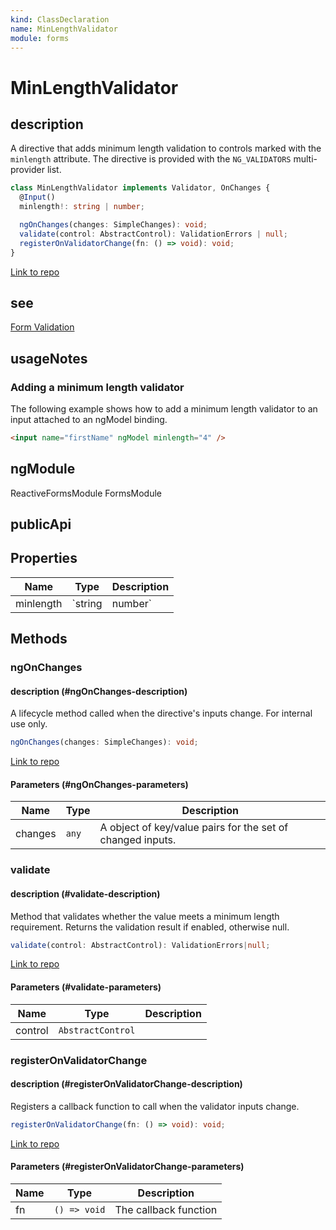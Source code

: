 ```yaml
---
kind: ClassDeclaration
name: MinLengthValidator
module: forms
---
```


# MinLengthValidator

## description

A directive that adds minimum length validation to controls marked with the
`minlength` attribute. The directive is provided with the `NG_VALIDATORS` multi-provider list.

```ts
class MinLengthValidator implements Validator, OnChanges {
  @Input()
  minlength!: string | number;

  ngOnChanges(changes: SimpleChanges): void;
  validate(control: AbstractControl): ValidationErrors | null;
  registerOnValidatorChange(fn: () => void): void;
}
```

[Link to repo](https://github.com/timdeschryver/angular/blob/master/packages/forms/src/directives/validators.ts#L361-L414)

## see

[Form Validation](guide/form-validation)

## usageNotes

### Adding a minimum length validator

The following example shows how to add a minimum length validator to an input attached to an
ngModel binding.

```html
<input name="firstName" ngModel minlength="4" />
```

## ngModule

ReactiveFormsModule
FormsModule

## publicApi

## Properties

| Name      | Type    | Description |
| --------- | ------- | ----------- |
| minlength | `string | number`     |  |

## Methods

### ngOnChanges

#### description (#ngOnChanges-description)

A lifecycle method called when the directive's inputs change. For internal use
only.

```ts
ngOnChanges(changes: SimpleChanges): void;
```

[Link to repo](https://github.com/timdeschryver/angular/blob/master/packages/forms/src/directives/validators.ts#L384-L389)

#### Parameters (#ngOnChanges-parameters)

| Name    | Type  | Description                                                |
| ------- | ----- | ---------------------------------------------------------- |
| changes | `any` | A object of key/value pairs for the set of changed inputs. |

### validate

#### description (#validate-description)

Method that validates whether the value meets a minimum length
requirement. Returns the validation result if enabled, otherwise null.

```ts
validate(control: AbstractControl): ValidationErrors|null;
```

[Link to repo](https://github.com/timdeschryver/angular/blob/master/packages/forms/src/directives/validators.ts#L396-L398)

#### Parameters (#validate-parameters)

| Name    | Type              | Description |
| ------- | ----------------- | ----------- |
| control | `AbstractControl` |             |

### registerOnValidatorChange

#### description (#registerOnValidatorChange-description)

Registers a callback function to call when the validator inputs change.

```ts
registerOnValidatorChange(fn: () => void): void;
```

[Link to repo](https://github.com/timdeschryver/angular/blob/master/packages/forms/src/directives/validators.ts#L406-L408)

#### Parameters (#registerOnValidatorChange-parameters)

| Name | Type         | Description           |
| ---- | ------------ | --------------------- |
| fn   | `() => void` | The callback function |

